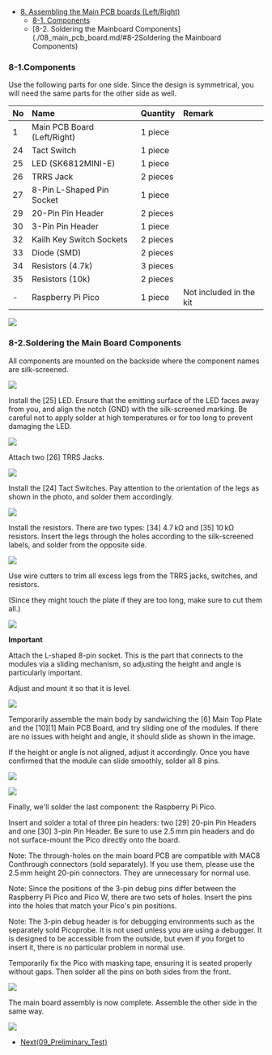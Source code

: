 <!-- ### Monkeypad Build Guide Top Page is here [English](01_build_guide.md)  -->

  - [8. Assembling the Main PCB boards (Left/Right)](08_main_pcb_board.md)
    - [8-1. Components](./08_main_pcb_board.md/#8-1Components)
    - [8-2. Soldering the Mainboard Components](./08_main_pcb_board.md/#8-2Soldering the Mainboard Components)

### 8-1.Components

Use the following parts for one side. Since the design is symmetrical, you will need the same parts for the other side as well.

| No | Name |	Quantity | Remark |
|:-|:-|:-|:-|
|  1 | Main PCB Board (Left/Right) | 1 piece ||
| 24 | Tact Switch | 1 piece ||
| 25 | LED (SK6812MINI-E) | 1 piece ||
| 26 | TRRS Jack | 2 pieces ||
| 27 | 8-Pin L-Shaped Pin Socket | 1 piece ||
| 29 | 20-Pin Pin Header | 2 pieces ||
| 30 | 3-Pin Pin Header | 1 piece ||
| 32 | Kailh Key Switch Sockets | 2 pieces ||
| 33 | Diode (SMD) | 2 pieces ||
| 34 | Resistors (4.7k) | 3 pieces ||
| 35 | Resistors (10k) | 2 pieces ||
| - | Raspberry Pi Pico | 1 piece | Not included in the kit |

![](../images/08/monkeypad_8_01.jpeg)

### 8-2.Soldering the Main Board Components

All components are mounted on the backside where the component names are silk-screened.

![](../images/08/monkeypad_8_02.jpeg)

Install the [25] LED. Ensure that the emitting surface of the LED faces away from you, and align the notch (GND) with the silk-screened marking. Be careful not to apply solder at high temperatures or for too long to prevent damaging the LED.

![](../images/08/monkeypad_8_03.jpeg)

Attach two [26] TRRS Jacks.

![](../images/08/monkeypad_8_04.jpeg)

Install the [24] Tact Switches. Pay attention to the orientation of the legs as shown in the photo, and solder them accordingly.

![](../images/08/monkeypad_8_05.jpeg)

Install the resistors. There are two types: [34] 4.7 kΩ and [35] 10 kΩ resistors. Insert the legs through the holes according to the silk-screened labels, and solder from the opposite side.

![](../images/08/monkeypad_8_06.jpeg)

Use wire cutters to trim all excess legs from the TRRS jacks, switches, and resistors.

(Since they might touch the plate if they are too long, make sure to cut them all.)

![](../images/08/monkeypad_8_07.jpeg)

**Important**

Attach the L-shaped 8-pin socket. This is the part that connects to the modules via a sliding mechanism, so adjusting the height and angle is particularly important.

Adjust and mount it so that it is level.

![](../images/08/monkeypad_8_08_ja.jpeg)
<!-- ![](../images/08/monkeypad_8_08_en.jpeg) -->

Temporarily assemble the main body by sandwiching the [6] Main Top Plate and the [10][1] Main PCB Board, and try sliding one of the modules. If there are no issues with height and angle, it should slide as shown in the image.

If the height or angle is not aligned, adjust it accordingly. Once you have confirmed that the module can slide smoothly, solder all 8 pins.

![](../images/08/monkeypad_8_09.jpeg)

![](../images/08/monkeypad_8_10.jpeg)

Finally, we'll solder the last component: the Raspberry Pi Pico.

Insert and solder a total of three pin headers: two [29] 20-pin Pin Headers and one [30] 3-pin Pin Header. Be sure to use 2.5 mm pin headers and do not surface-mount the Pico directly onto the board.

Note: The through-holes on the main board PCB are compatible with MAC8 Conthrough connectors (sold separately). If you use them, please use the 2.5 mm height 20-pin connectors. They are unnecessary for normal use.

Note: Since the positions of the 3-pin debug pins differ between the Raspberry Pi Pico and Pico W, there are two sets of holes. Insert the pins into the holes that match your Pico's pin positions.

Note: The 3-pin debug header is for debugging environments such as the separately sold Picoprobe. It is not used unless you are using a debugger. It is designed to be accessible from the outside, but even if you forget to insert it, there is no particular problem in normal use.

Temporarily fix the Pico with masking tape, ensuring it is seated properly without gaps. Then solder all the pins on both sides from the front.

![](../images/08/monkeypad_8_11.jpeg)

The main board assembly is now complete. Assemble the other side in the same way.

![](../images/08/monkeypad_8_12.jpeg)

  - [Next(09_Preliminary_Test)](09_pre_test.md)
